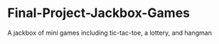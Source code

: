 # Final-Project-Jackbox-Games
A jackbox of mini games including tic-tac-toe, a lottery, and hangman

